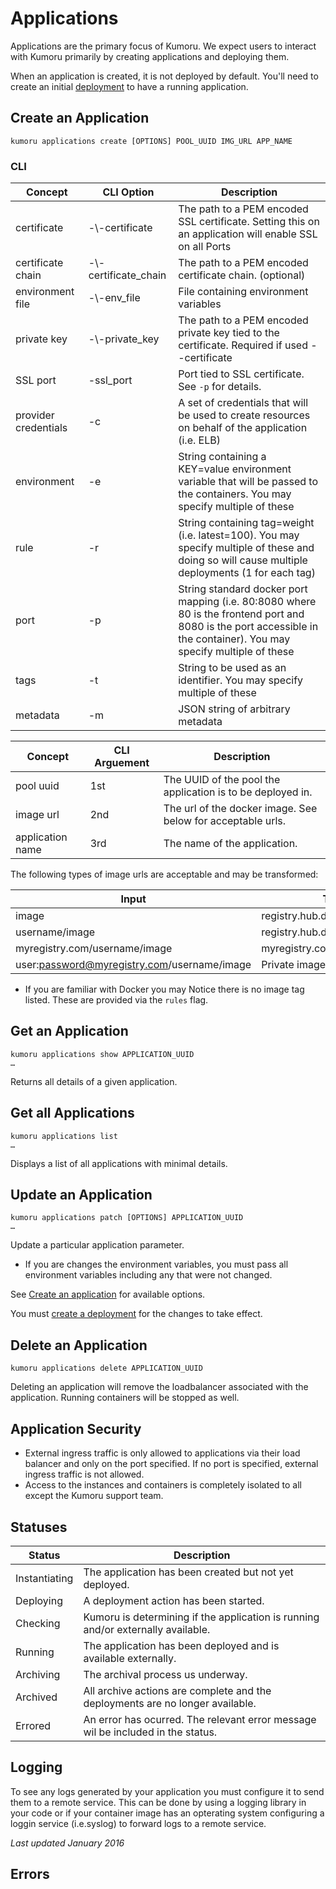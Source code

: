 # Applications

Applications are the primary focus of Kumoru. We expect users to interact with Kumoru primarily by creating applications and deploying them.

When an application is created, it is not deployed by default. You'll need to create an initial [deployment](#deployments) to have a running application.

## Create an Application

```shell
kumoru applications create [OPTIONS] POOL_UUID IMG_URL APP_NAME

```

### CLI
Concept | CLI Option | Description
------- | ---------- | -----------
certificate | -\\\-certificate | The path to a PEM encoded SSL certificate. Setting this on an application will enable SSL on all Ports
certificate chain| -\\\-certificate_chain | The path to a PEM encoded certificate chain. (optional)
environment file | -\\\-env_file | File containing environment variables
private key | -\\\-private_key | The path to a PEM encoded private key tied to the certificate. Required if used --certificate
SSL port | -ssl_port | Port tied to SSL certificate. See `-p` for details.
provider credentials | -c | A set of credentials that will be used to create resources on behalf of the application (i.e. ELB)
environment | -e | String containing a KEY=value environment variable that will be passed to the containers. You may specify multiple of these
rule | -r  | String containing tag=weight (i.e. latest=100). You may specify multiple of these and doing so will cause multiple deployments (1 for each tag)
port | -p | String standard docker port mapping (i.e. 80:8080 where 80 is the frontend port and 8080 is the port accessible in the container). You may specify multiple of these
tags | -t | String to be used as an identifier. You may specify multiple of these
metadata | -m | JSON string of arbitrary metadata

Concept | CLI Arguement | Description
------- | ------------- | -----------
pool uuid | 1st | The UUID of the pool the application is to be deployed in.
image url| 2nd | The url of the docker image. See below for acceptable urls.
application name | 3rd | The name of the application.

The following types of image urls are acceptable and may be transformed:

Input | Transformation
----- | --------------
image | registry.hub.docker.com/library/image
username/image | registry.hub.docker.com/username/image
myregistry.com/username/image | myregistry.com/usernameimage
user:password@myregistry.com/username/image | Private image

* If you are familiar with Docker you may Notice there is no image tag listed. These are provided via the `rules` flag.

## Get an Application

```shell
kumoru applications show APPLICATION_UUID
…
```

Returns all details of a given application.

## Get all Applications

```shell
kumoru applications list
…
```

Displays a list of all applications with minimal details.

## Update an Application

```shell
kumoru applications patch [OPTIONS] APPLICATION_UUID
…
```

Update a particular application parameter. 

* If you are changes the environment variables, you must pass all environment variables including any that were not changed.

See [Create an application](#create-an-application) for available options.

You must [create a deployment](#create-a-deployment) for the changes to take effect.

## Delete an Application

```shell
kumoru applications delete APPLICATION_UUID
```

Deleting an application will remove the loadbalancer associated with the application. Running containers will be stopped as well.

## Application Security

* External ingress traffic is only allowed to applications via their load balancer and only on the port specified. If no port is specified, external ingress traffic is not allowed.
* Access to the instances and containers is completely isolated to all except the Kumoru support team.

## Statuses

Status | Description
------ | -----------
Instantiating | The application has been created but not yet deployed.
Deploying | A deployment action has been started.
Checking | Kumoru is determining if the application is running and/or externally available.
Running  | The application has been deployed and is available externally.
Archiving | The archival process us underway.
Archived | All archive actions are complete and the deployments are no longer available.
Errored | An error has ocurred. The relevant error message wil be included in the status.

## Logging

To see any logs generated by your application you must configure it to send them to a remote service. This can be done by using a logging library in your code or if your container image has an opterating system configuring a loggin service (i.e.syslog) to forward logs to a remote service.

_Last updated January 2016_

## Errors
